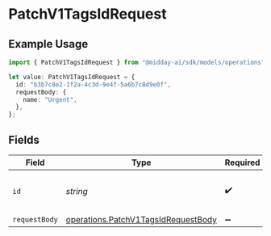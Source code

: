 # PatchV1TagsIdRequest

## Example Usage

```typescript
import { PatchV1TagsIdRequest } from "@midday-ai/sdk/models/operations";

let value: PatchV1TagsIdRequest = {
  id: "b3b7c8e2-1f2a-4c3d-9e4f-5a6b7c8d9e0f",
  requestBody: {
    name: "Urgent",
  },
};
```

## Fields

| Field                                                                                      | Type                                                                                       | Required                                                                                   | Description                                                                                | Example                                                                                    |
| ------------------------------------------------------------------------------------------ | ------------------------------------------------------------------------------------------ | ------------------------------------------------------------------------------------------ | ------------------------------------------------------------------------------------------ | ------------------------------------------------------------------------------------------ |
| `id`                                                                                       | *string*                                                                                   | :heavy_check_mark:                                                                         | N/A                                                                                        | b3b7c8e2-1f2a-4c3d-9e4f-5a6b7c8d9e0f                                                       |
| `requestBody`                                                                              | [operations.PatchV1TagsIdRequestBody](../../models/operations/patchv1tagsidrequestbody.md) | :heavy_minus_sign:                                                                         | N/A                                                                                        |                                                                                            |